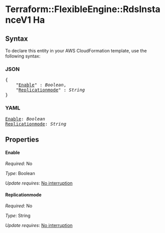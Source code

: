# Terraform::FlexibleEngine::RdsInstanceV1 Ha

## Syntax

To declare this entity in your AWS CloudFormation template, use the following syntax:

### JSON

<pre>
{
    "<a href="#enable" title="Enable">Enable</a>" : <i>Boolean</i>,
    "<a href="#replicationmode" title="Replicationmode">Replicationmode</a>" : <i>String</i>
}
</pre>

### YAML

<pre>
<a href="#enable" title="Enable">Enable</a>: <i>Boolean</i>
<a href="#replicationmode" title="Replicationmode">Replicationmode</a>: <i>String</i>
</pre>

## Properties

#### Enable

_Required_: No

_Type_: Boolean

_Update requires_: [No interruption](https://docs.aws.amazon.com/AWSCloudFormation/latest/UserGuide/using-cfn-updating-stacks-update-behaviors.html#update-no-interrupt)

#### Replicationmode

_Required_: No

_Type_: String

_Update requires_: [No interruption](https://docs.aws.amazon.com/AWSCloudFormation/latest/UserGuide/using-cfn-updating-stacks-update-behaviors.html#update-no-interrupt)

